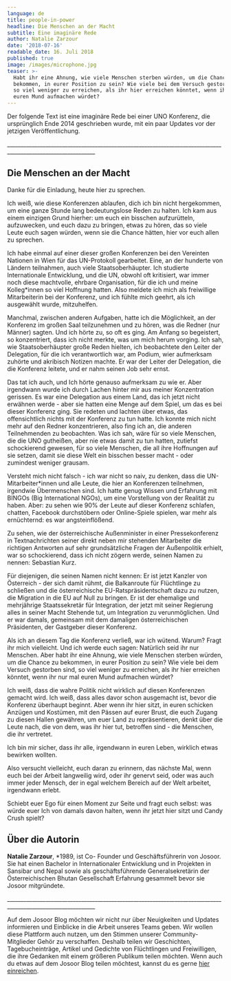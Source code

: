 ```yaml
---
language: de
title: people-in-power
headline: Die Menschen an der Macht
subtitle: Eine imaginäre Rede
author: Natalie Zarzour
date: '2018-07-16'
readable_date: 16. Juli 2018
published: true
image: /images/microphone.jpg
teaser: >-
  Habt ihr eine Ahnung, wie viele Menschen sterben würden, um die Chance zu
  bekommen, in eurer Position zu sein? Wie viele bei dem Versuch gestorben sind,
  so viel weniger zu erreichen, als ihr hier erreichen könntet, wenn ihr nur mal
  euren Mund aufmachen würdet?
---
```

Der folgende Text ist eine imaginäre Rede bei einer UNO Konferenz, die ursprünglich Ende 2014 geschrieben wurde, mit ein paar Updates vor der jetzigen Veröffentlichung.

\_\_\_\_\_\_\_\_\_\_\_\_\_\_\_\_\_\_\_\_\_\_\_\_\_\_\_\_\_\_\_\_\_\_\_\_\_\_\_\_\_\_\_\_\_\_\_\_\_\_\_\_\_\_\_\_\_\_\_\_\_\_\_\_\_\_\_\_\_\_\_\_\_\_\_\_\_\_\_\_\_\_\_\_\_\_\_\_\_\_\_\_\_\_\_\_\_\_\_\_\_\_\_\_\_\_\_\_\_\_

## Die Menschen an der Macht

Danke für die Einladung, heute hier zu sprechen.

Ich weiß, wie diese Konferenzen ablaufen, dich ich bin nicht hergekommen, um eine ganze Stunde lang bedeutungslose Reden zu halten. Ich kam aus einem einzigen Grund hierher: um euch ein bisschen aufzurütteln, aufzuwecken, und euch dazu zu bringen, etwas zu hören, das so viele Leute euch sagen würden, wenn sie die Chance hätten, hier vor euch allen zu sprechen.

Ich habe einmal auf einer dieser großen Konferenzen bei den Vereinten Nationen in Wien für das UN-Protokoll gearbeitet. Eine, an der hunderte von Ländern teilnahmen, auch viele Staatsoberhäupter. Ich studierte Internationale Entwicklung, und die UN, obwohl oft kritisiert, war immer noch diese machtvolle, ehrbare Organisation, für die ich und meine Kolleg*innen so viel Hoffnung hatten. Also meldete ich mich als freiwillige Mitarbeiterin bei der Konferenz, und ich fühlte mich geehrt, als ich ausgewählt wurde, mitzuhelfen.

Manchmal, zwischen anderen Aufgaben, hatte ich die Möglichkeit, an der Konferenz im großen Saal teilzunehmen und zu hören, was die Redner (nur Männer) sagten. Und ich hörte zu, so oft es ging. Am Anfang so begeistert, so konzentriert, dass ich nicht merkte, was um mich herum vorging. Ich sah, wie Staatsoberhäupter große Reden hielten, ich beobachtete den Leiter der Delegation, für die ich verantwortlich war, am Podium, wier aufmerksam zuhörte und akribisch Notizen machte. Er war der Leiter der Delegation, die die Konferenz leitete, und er nahm seinen Job sehr ernst.

Das tat ich auch, und Ich hörte genauso aufmerksam zu wie er. Aber irgendwann wurde ich durch Lachen hinter mir aus meiner Konzentration gerissen. Es war eine Delegation aus einem Land, das ich jetzt nicht erwähnen werde - aber sie hatten eine Menge auf dem Spiel, um das es bei dieser Konferenz ging. Sie redeten und lachten über etwas, das offensichtlich nichts mit der Konferenz zu tun hatte. Ich konnte mich nicht mehr auf den Redner konzentrieren, also fing ich an, die anderen Teilnehmenden zu beobachten. Was ich sah, wäre für so viele Menschen, die die UNO gutheißen, aber nie etwas damit zu tun hatten, zutiefst schockierend gewesen, für so viele Menschen, die all ihre Hoffnungen auf sie setzen, damit sie diese Welt ein bisschen besser macht - oder zumindest weniger grausam.

Versteht mich nicht falsch - ich war nicht so naiv, zu denken, dass die UN-Mitarbeiter*innen und alle Leute, die hier an Konferenzen teilnehmen, irgendwie Übermenschen sind. Ich hatte genug Wissen und Erfahrung mit BINGOs (Big International NGOs), um eine Vorstellung von der Realität zu haben. Aber: zu sehen wie 90% der Leute auf dieser Konferenz schlafen, chatten, Facebook durchstöbern oder Online-Spiele spielen, war mehr als ernüchternd: es war angsteinflößend.

Zu sehen, wie der österreichische Außenminister in einer Pressekonferenz in Textnachrichten seiner direkt neben mir stehenden Mitarbeiter die richtigen Antworten auf sehr grundsätzliche Fragen der Außenpolitik erhielt, war so schockierend, dass ich nicht zögern werde, seinen Namen zu nennen: Sebastian Kurz.

Für diejenigen, die seinen Namen nicht kennen: Er ist jetzt Kanzler von Österreich - der sich damit rühmt, die Balkanroute für Flüchtlinge zu schließen und die österreichische EU-Ratspräsidentschaft dazu zu nutzen, die Migration in die EU auf Null zu bringen. Er ist der ehemalige und mehrjährige Staatssekretär für Integration, der jetzt mit seiner Regierung alles in seiner Macht Stehende tut, um Integration zu verunmöglichen. Und er war damals, gemeinsam mit dem damaligen österreichischen Präsidenten, der Gastgeber dieser Konferenz. 

Als ich an diesem Tag die Konferenz verließ, war ich wütend. Warum? Fragt ihr mich vielleicht. Und ich werde euch sagen: Natürlich seid ihr nur Menschen. Aber habt ihr eine Ahnung, wie viele Menschen sterben würden, um die Chance zu bekommen, in eurer Position zu sein? Wie viele bei dem Versuch gestorben sind, so viel weniger zu erreichen, als ihr hier erreichen könntet, wenn ihr nur mal euren Mund aufmachen würdet?

Ich weiß, dass die wahre Politik nicht wirklich auf diesen Konferenzen gemacht wird. Ich weiß, dass alles davor schon ausgemacht ist, bevor die Konferenz überhaupt beginnt. Aber wenn ihr hier sitzt, in euren schicken Anzügen und Kostümen, mit den Pässen auf eurer Brust, die euch Zugang zu diesen Hallen gewähren, um euer Land zu repräsentieren, denkt über die Leute nach, die von dem, was ihr hier tut, betroffen sind -  die Menschen, die ihr vertretet.

Ich bin mir sicher, dass ihr alle, irgendwann in euren Leben, wirklich etwas bewirken wollten.

Also versucht vielleicht, euch daran zu erinnern, das nächste Mal, wenn euch bei der Arbeit langweilig wird, oder ihr genervt seid, oder was auch immer jeder Mensch, der in egal welchem Bereich auf der Welt arbeitet, irgendwann erlebt.

Schiebt euer Ego für einen Moment zur Seite und fragt euch selbst: was würde euer Ich von damals davon halten, wenn ihr jetzt hier sitzt und Candy Crush spielt?



## Über die Autorin

**Natalie Zarzour**, *1989, ist Co- Founder und Geschäftsführerin von Josoor. Sie hat einen Bachelor in Internationaler Entwicklung und in Projekten in Sansibar und Nepal sowie als geschäftsführende Generalsekretärin der Österreichischen Bhutan Gesellschaft Erfahrung gesammelt bevor sie Josoor mitgründete.

\_\_\_\_\_\_\_\_\_\_\_\_\_\_\_\_\_\_\_\_\_\_\_\_\_\_\_\_\_\_\_\_\_\_\_\_\_\_\_\_\_\_\_\_\_\_\_\_\_\_\_\_\_\_\_\_\_\_\_\_\_\_\_\_\_\_\_\_\_\_\_\_\_\_\_\_\_\_\_\_\_\_\_\_\_\_\_\_\_\_\_\_\_\_\_\_\_\_\_\_\_\_\_\_\_\_\_\_\_\_

Auf dem Josoor Blog möchten wir nicht nur über Neuigkeiten und Updates informieren und Einblicke in die Arbeit unseres Teams geben. Wir wollen diese Plattform auch nutzen, um den Stimmen unserer Community-Mitglieder Gehör zu verschaffen. Deshalb teilen wir Geschichten, Tagebucheinträge, Artikel und Gedichte von Flüchtlingen und Freiwilligen, die ihre Gedanken mit einem größeren Publikum teilen möchten. Wenn auch du etwas auf dem Josoor Blog teilen möchtest, kannst du es gerne [hier einreichen](https://docs.google.com/forms/d/e/1FAIpQLSc7I_KfSv_ljqRI7QE-2hUch18xWzGDOjjN0jg5A8leqEhIgg/viewform).
